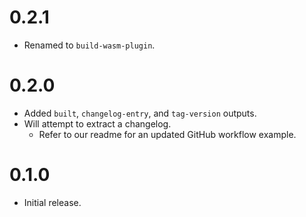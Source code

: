 # 0.2.1

- Renamed to `build-wasm-plugin`.

# 0.2.0

- Added `built`, `changelog-entry`, and `tag-version` outputs.
- Will attempt to extract a changelog.
  - Refer to our readme for an updated GitHub workflow example.

# 0.1.0

- Initial release.
